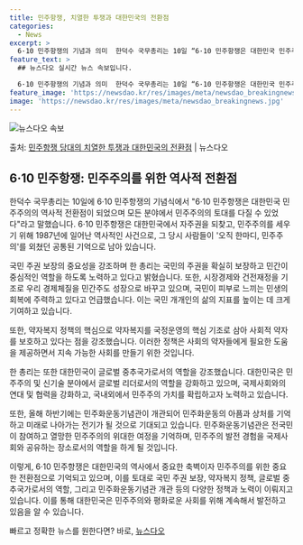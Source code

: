 ```yaml
---
title: 민주항쟁, 치열한 투쟁과 대한민국의 전환점
categories:
  - News
excerpt: >
  6·10 민주항쟁의 기념과 의미  한덕수 국무총리는 10일 “6·10 민주항쟁은 대한민국 민주주의의 역사적 …
feature_text: >
  ## 뉴스다오 실시간 뉴스 속보입니다.

  6·10 민주항쟁의 기념과 의미  한덕수 국무총리는 10일 “6·10 민주항쟁은 대한민국 민주주의의 역사적 …
feature_image: 'https://newsdao.kr/res/images/meta/newsdao_breakingnews.jpg'
image: 'https://newsdao.kr/res/images/meta/newsdao_breakingnews.jpg'
---
```


![뉴스다오 속보](https://newsdao.kr/res/images/meta/newsdao_breakingnews.jpg)

<p>출처: <a href="https://newsdao.kr/4150" rel="dofollow">민주항쟁 당대의 치열한 투쟁과 대한민국의 전환점</a> | 뉴스다오</p>

## 6·10 민주항쟁: 민주주의를 위한 역사적 전환점

한덕수 국무총리는 10일에 6·10 민주항쟁의 기념식에서 "6·10 민주항쟁은 대한민국 민주주의의 역사적 전환점이 되었으며 모든 분야에서 민주주의의 토대를 다질 수 있었다"라고 말했습니다. 6·10 민주항쟁은 대한민국에서 자주권을 되찾고, 민주주의를 세우기 위해 1987년에 일어난 역사적인 사건으로, 그 당시 사람들이 '오직 한마디, 민주주의'를 외쳤던 공통된 기억으로 남아 있습니다.

국민 주권 보장의 중요성을 강조하며 한 총리는 국민의 주권을 확실히 보장하고 민간이 중심적인 역할을 하도록 노력하고 있다고 밝혔습니다. 또한, 시장경제와 건전재정을 기조로 우리 경제체질을 민간주도 성장으로 바꾸고 있으며, 국민이 피부로 느끼는 민생의 회복에 주력하고 있다고 언급했습니다. 이는 국민 개개인의 삶의 지표를 높이는 데 크게 기여하고 있습니다.

또한, 약자복지 정책의 핵심으로 약자복지를 국정운영의 핵심 기조로 삼아 사회적 약자를 보호하고 있다는 점을 강조했습니다. 이러한 정책은 사회의 약자들에게 필요한 도움을 제공하면서 지속 가능한 사회를 만들기 위한 것입니다.

한 총리는 또한 대한민국이 글로벌 중추국가로서의 역할을 강조했습니다. 대한민국은 민주주의 및 신기술 분야에서 글로벌 리더로서의 역할을 강화하고 있으며, 국제사회와의 연대 및 협력을 강화하고, 국내외에서 민주주의 가치를 확립하고자 노력하고 있습니다.

또한, 올해 하반기에는 민주화운동기념관이 개관되어 민주화운동의 아픔과 상처를 기억하고 미래로 나아가는 전기가 될 것으로 기대되고 있습니다. 민주화운동기념관은 전국민이 참여하고 열망한 민주주의의 위대한 여정을 기억하며, 민주주의 발전 경험을 국제사회와 공유하는 장소로서의 역할을 하게 될 것입니다.

이렇게, 6·10 민주항쟁은 대한민국의 역사에서 중요한 축벽이자 민주주의를 위한 중요한 전환점으로 기억되고 있으며, 이를 토대로 국민 주권 보장, 약자복지 정책, 글로벌 중추국가로서의 역할, 그리고 민주화운동기념관 개관 등의 다양한 정책과 노력이 이뤄지고 있습니다. 이를 통해 대한민국은 민주주의와 평화로운 사회를 위해 계속해서 발전하고 있음을 알 수 있습니다.<p>빠르고 정확한 뉴스를 원한다면? 바로, <a href="https://newsdao.kr" rel="dofollow">뉴스다오</a></p>


